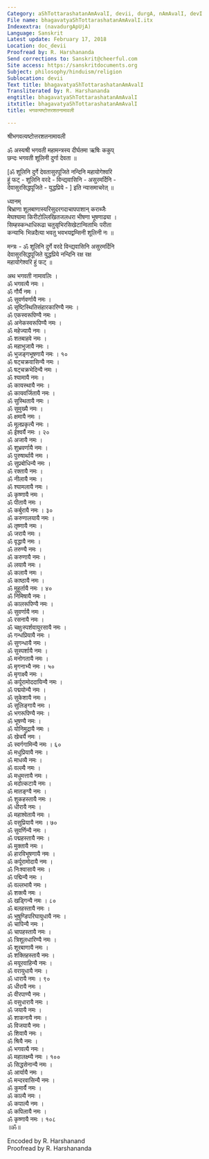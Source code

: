 ```yaml
---
Category: aShTottarashatanAmAvalI, devii, durgA, nAmAvalI, devI
File name: bhagavatyaShTottarashatanAmAvalI.itx
Indexextra: (navadurgApUjA)
Language: Sanskrit
Latest update: February 17, 2018
Location: doc_devii
Proofread by: R. Harshananda
Send corrections to: Sanskrit@cheerful.com
Site access: https://sanskritdocuments.org
Subject: philosophy/hinduism/religion
Sublocation: devii
Text title: bhagavatyaShTottarashatanAmAvalI
Transliterated by: R. Harshananda
engtitle: bhagavatyaShTottarashatanAmAvalI
itxtitle: bhagavatyaShTottarashatanAmAvalI
title: भगवत्यष्टोत्तरशतनामावली

---
```

  
 श्रीभगवत्यष्टोत्तरशतनामावली   
  
ॐ अस्यश्री भगवती महामन्त्रस्य दीर्घतमा ऋषिः ककुप्  
छन्दः भगवती शूलिनी दुर्गा देवता ॥  
  
[ॐ शूलिनि दुर्गे देवतासुरपूजिते नन्दिनि महायोगेश्वरि  
हुं फट् - शूलिनि वरदे - विन्द्यवासिनि - असुरमर्दिनि -  
देवासुरसिद्धपूजिते - युद्धप्रिये - ] इति न्यासमाचरेत् ॥  
  
ध्यानम्  
बिभ्राणा शूलबाणास्यरिसुदरगदाचापपाशान् कराब्जैः  
मेघश्यामा किरीटोल्लिखितजलधरा भीषणा भूषणाढ्या ।  
सिम्हस्कन्धाधिरूढा चतुसृभिरसिखेटान्विताभिः परीता  
कन्याभिः भिन्नदैत्या भवतु भवभयद्वम्सिनी शूलिनी नः ॥  
  
मन्त्रः - ॐ शूलिनि दुर्गे वरदे विन्द्यवासिनि असुरमर्दिनि  
देवासुरसिद्धपूजिते युद्धप्रिये नन्दिनि रक्ष रक्ष  
महायोगेश्वरि हुं फट् ॥  
  
अथ भगवती नामावलिः ।  
ॐ भगवत्यै नमः ।  
ॐ गौर्यै नमः ।  
ॐ सुवर्णवर्णायै नमः ।  
ॐ सृष्टिस्थितिसंहारकारिण्यै नमः ।  
ॐ एकस्वरूपिण्यै नमः ।  
ॐ अनेकस्वरूपिण्यै नमः ।  
ॐ महेज्यायै नमः ।  
ॐ शतबाहवे नमः ।  
ॐ महाभुजायै नमः ।  
ॐ भुजङ्गभूषणायै नमः । १०  
ॐ षट्चक्रवासिन्यै नमः ।  
ॐ षट्चक्रभेदिन्यै नमः ।  
ॐ श्यामायै नमः ।  
ॐ कायस्थायै नमः ।  
ॐ कायवर्जितायै नमः ।  
ॐ सुस्थितायै नमः ।  
ॐ सुमुख्यै नमः ।  
ॐ क्षमायै नमः ।  
ॐ मूलप्रकृत्यै नमः ।  
ॐ ईश्वर्यै नमः । २०  
ॐ अजायै नमः ।  
ॐ शुभ्रवर्णायै नमः ।  
ॐ पुरुषार्थायै नमः ।  
ॐ सुप्रबोधिन्यै नमः ।  
ॐ रक्तायै नमः ।  
ॐ नीलायै नमः ।  
ॐ श्यामलायै नमः ।  
ॐ कृष्णायै नमः ।  
ॐ पीतायै नमः ।  
ॐ कर्बुरायै नमः । ३०  
ॐ करुणालयायै नमः ।  
ॐ तृष्णायै नमः ।  
ॐ जरायै नमः ।  
ॐ वृद्धायै नमः ।  
ॐ तरुण्यै नमः ।  
ॐ करुणायै नमः ।  
ॐ लयायै नमः ।  
ॐ कलायै नमः ।  
ॐ काष्ठायै नमः ।  
ॐ मुहूर्तायै नमः । ४०  
ॐ निमिषायै नमः ।  
ॐ कालरूपिण्यै नमः ।  
ॐ सुवर्णायै नमः ।  
ॐ रसनायै नमः ।  
ॐ चक्षुःस्पर्शवायुरसायै नमः ।  
ॐ गन्धप्रियायै नमः ।  
ॐ सुगन्धायै नमः ।  
ॐ सुस्पर्शायै नमः ।  
ॐ मनोगतायै नमः ।  
ॐ मृगनाभ्यै नमः । ५०  
ॐ मृगाक्ष्यै नमः ।  
ॐ कर्पूरामोददायिन्यै नमः ।  
ॐ पद्मयोन्यै नमः ।  
ॐ सुकेशायै नमः ।  
ॐ सुलिङ्गायै नमः ।  
ॐ भगरूपिण्यै नमः ।  
ॐ भूषण्यै नमः ।  
ॐ योनिमुद्रायै नमः ।  
ॐ खेचर्यै नमः ।  
ॐ स्वर्गगामिन्यै नमः । ६०  
ॐ मधुप्रियायै नमः ।  
ॐ माधव्यै नमः ।  
ॐ वल्ल्यै नमः ।  
ॐ मधुमत्तायै नमः ।  
ॐ मदोत्कटायै नमः ।  
ॐ मातङ्ग्यै नमः ।  
ॐ शुकहस्तायै नमः ।  
ॐ धीरायै नमः ।  
ॐ महाश्वेतायै नमः ।  
ॐ वसुप्रियायै नमः । ७०  
ॐ सुवर्णिन्यै नमः ।  
ॐ पद्महस्तायै नमः ।  
ॐ मुक्तायै नमः ।  
ॐ हारविभूषणायै नमः ।  
ॐ कर्पूरामोदायै नमः ।  
ॐ निःश्वासायै नमः ।  
ॐ पद्मिन्यै नमः ।  
ॐ वल्लभायै नमः ।  
ॐ शक्त्यै नमः ।  
ॐ खड्गिन्यै नमः । ८०  
ॐ बलहस्तायै नमः ।  
ॐ भुषुण्डिपरिघायुधायै नमः ।  
ॐ चापिन्यै नमः ।  
ॐ चापहस्तायै नमः ।  
ॐ त्रिशूलधारिण्यै नमः ।  
ॐ शूरबाणायै नमः ।  
ॐ शक्तिहस्तायै नमः ।  
ॐ मयूरवाहिन्यै नमः ।  
ॐ वरायुधायै नमः ।  
ॐ धारायै नमः । ९०  
ॐ धीरायै नमः ।  
ॐ वीरपाण्यै नमः ।  
ॐ वसुधारायै नमः ।  
ॐ जयायै नमः ।  
ॐ शाकनायै नमः ।  
ॐ विजयायै नमः ।  
ॐ शिवायै नमः ।  
ॐ श्रियै नमः ।  
ॐ भगवत्यै नमः ।  
ॐ महालक्ष्म्यै नमः । १००  
ॐ सिद्धसेनान्यै नमः ।  
ॐ आर्यायै नमः ।  
ॐ मन्दरवासिन्यै नमः ।  
ॐ कुमार्यै नमः ।  
ॐ काल्यै नमः ।  
ॐ कपाल्यै नमः ।  
ॐ कपिलायै नमः ।  
ॐ कृष्णायै नमः । १०८  
॥ॐ॥  
  
  
Encoded by R. Harshanand  
Proofread by R. Harshananda  
  
